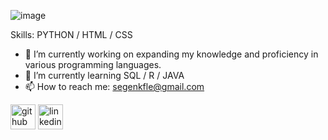 
![image](https://github.com/SegenKfle/SegenKfle/assets/128647471/e382c014-4acb-42a0-997d-31a31829f17e)




Skills: PYTHON / HTML / CSS

- 🔭 I’m currently working on expanding my knowledge and proficiency in various programming languages. 
- 🌱 I’m currently learning SQL / R / JAVA 
- 📫 How to reach me: segenkfle@gmail.com 

[<img src='https://cdn.jsdelivr.net/npm/simple-icons@3.0.1/icons/github.svg' alt='github' height='40'>](https://github.com/SegenKfle)  [<img src='https://cdn.jsdelivr.net/npm/simple-icons@3.0.1/icons/linkedin.svg' alt='linkedin' height='40'>](https://www.linkedin.com/in/segen-kfle-b6269b74/)
